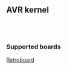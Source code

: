 ## AVR kernel

<br></br>

### Supported boards
<a href="https://github.com/RetroBytes32/Retroboard">Retroboard</a>⁭


